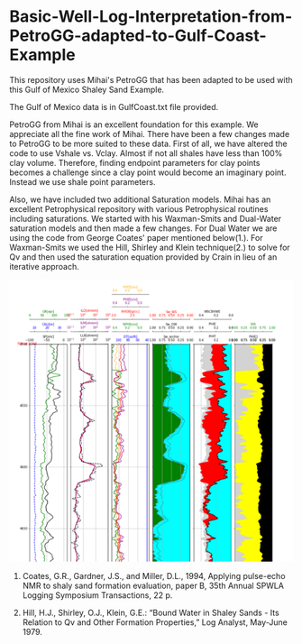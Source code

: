 # Basic-Well-Log-Interpretation-from-PetroGG-adapted-to-Gulf-Coast-Example

This repository uses Mihai's PetroGG that has been adapted to be used with this Gulf of Mexico Shaley Sand Example.

The Gulf of Mexico data is in GulfCoast.txt file provided. 

PetroGG from Mihai is an excellent foundation for this example. We appreciate all the fine work of Mihai. There have been a few changes made to PetroGG to be more suited to these data. First of all, we have altered the code to use Vshale vs. Vclay. Almost if not all shales have less than 100% clay volume. Therefore, finding endpoint parameters for clay points becomes a challenge since a clay point would become an imaginary point. Instead we use shale point parameters.

Also, we have included two additional Saturation models. Mihai has an excellent Petrophysical repository with various Petrophysical routines including saturations. We started with his Waxman-Smits and Dual-Water saturation models and then made a few changes. For Dual Water we are using the code from George Coates' paper mentioned below(1.). For Waxman-Smits we used the Hill, Shirley and Klein technique(2.) to solve for Qv and then used the saturation equation provided by Crain in lieu of an iterative approach.



![Depth_Image](depthPlot.png)


1. Coates, G.R., Gardner, J.S., and Miller, D.L., 1994, Applying pulse-echo NMR to shaly sand formation evaluation, paper B, 35th Annual SPWLA Logging Symposium Transactions, 22 p.

2. Hill, H.J., Shirley, O.J., Klein, G.E.: “Bound Water in Shaley Sands - Its Relation to Qv and Other Formation Properties,” Log Analyst, May-June 1979.


